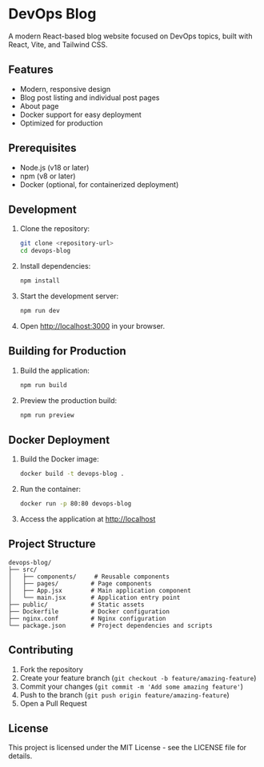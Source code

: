 # DevOps Blog

A modern React-based blog website focused on DevOps topics, built with React, Vite, and Tailwind CSS.

## Features

- Modern, responsive design
- Blog post listing and individual post pages
- About page
- Docker support for easy deployment
- Optimized for production

## Prerequisites

- Node.js (v18 or later)
- npm (v8 or later)
- Docker (optional, for containerized deployment)

## Development

1. Clone the repository:
   ```bash
   git clone <repository-url>
   cd devops-blog
   ```

2. Install dependencies:
   ```bash
   npm install
   ```

3. Start the development server:
   ```bash
   npm run dev
   ```

4. Open [http://localhost:3000](http://localhost:3000) in your browser.

## Building for Production

1. Build the application:
   ```bash
   npm run build
   ```

2. Preview the production build:
   ```bash
   npm run preview
   ```

## Docker Deployment

1. Build the Docker image:
   ```bash
   docker build -t devops-blog .
   ```

2. Run the container:
   ```bash
   docker run -p 80:80 devops-blog
   ```

3. Access the application at [http://localhost](http://localhost)

## Project Structure

```
devops-blog/
├── src/
│   ├── components/     # Reusable components
│   ├── pages/         # Page components
│   ├── App.jsx        # Main application component
│   └── main.jsx       # Application entry point
├── public/            # Static assets
├── Dockerfile         # Docker configuration
├── nginx.conf         # Nginx configuration
└── package.json       # Project dependencies and scripts
```

## Contributing

1. Fork the repository
2. Create your feature branch (`git checkout -b feature/amazing-feature`)
3. Commit your changes (`git commit -m 'Add some amazing feature'`)
4. Push to the branch (`git push origin feature/amazing-feature`)
5. Open a Pull Request

## License

This project is licensed under the MIT License - see the LICENSE file for details. 